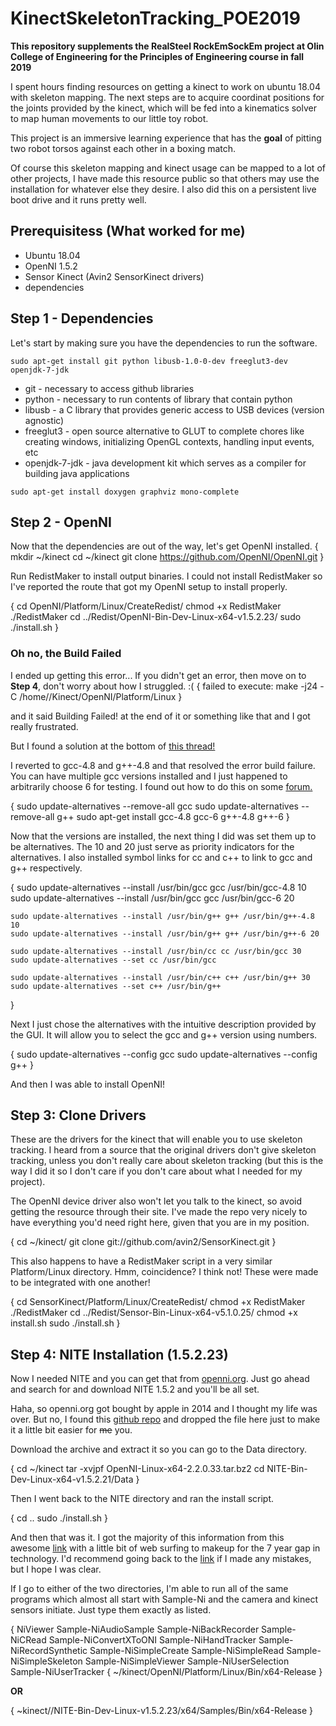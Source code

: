 # KinectSkeletonTracking_POE2019

**This repository supplements the RealSteel RockEmSockEm project at Olin College of Engineering for the Principles of Engineering course in fall 2019**

I spent hours finding resources on getting a kinect to work on ubuntu 18.04 with skeleton mapping. The next steps are to acquire coordinat positions for the joints provided by the kinect, which will be fed into a kinematics solver to map human movements to our little toy robot. 

This project is an immersive learning experience that has the **goal** of pitting two robot torsos against each other in a boxing match. 

Of course this skeleton mapping and kinect usage can be mapped to a lot of other projects, I have made this resource public so that others may use the installation for whatever else they desire. I also did this on a persistent live boot drive and it runs pretty well. 

## Prerequisitess **(What worked for me)**

- Ubuntu 18.04
- OpenNI 1.5.2
- Sensor Kinect (Avin2 SensorKinect drivers)
- dependencies

## Step 1 - Dependencies

Let's start by making sure you have the dependencies to run the software.

`sudo apt-get install git python libusb-1.0-0-dev freeglut3-dev openjdk-7-jdk`

- git - necessary to access github libraries
- python - necessary to run contents of library that contain python
- libusb - a C library that provides generic access to USB devices (version agnostic)
- freeglut3 - open source alternative to GLUT to complete chores like creating windows, initializing OpenGL contexts, handling input events, etc
- openjdk-7-jdk - java development kit which serves as a compiler for building java applications

`sudo apt-get install doxygen graphviz mono-complete`

## Step 2 - OpenNI

Now that the dependencies are out of the way, let's get OpenNI installed. 
{
    mkdir ~/kinect
    cd ~/kinect
    git clone https://github.com/OpenNI/OpenNI.git
   }
  
Run RedistMaker to install output binaries. I could not install RedistMaker so I've reported the route that got my OpenNI setup to install properly. 

{
    cd OpenNI/Platform/Linux/CreateRedist/
    chmod +x RedistMaker
    ./RedistMaker
    cd ../Redist/OpenNI-Bin-Dev-Linux-x64-v1.5.2.23/
    sudo ./install.sh
    }

### Oh no, the Build Failed
I ended up getting this error... If you didn't get an error, then move on to **Step 4**, don't worry about how I struggled. :(
{
    failed to execute: make -j24 -C /home/<user>/Kinect/OpenNI/Platform/Linux
    }

and it said Building Failed! at the end of it or something like that and I got really frustrated. 

But I found a solution at the bottom of [this thread!](https://github.com/OpenNI/OpenNI/issues/26)

I reverted to gcc-4.8 and g++-4.8 and that resolved the error build failure. You can have multiple gcc versions installed and I just happened to arbitrarily choose 6 for testing. I found out how to do this on some [forum.](https://askubuntu.com/questions/26498/how-to-choose-the-default-gcc-and-g-version)

{
    sudo update-alternatives --remove-all gcc 
    sudo update-alternatives --remove-all g++
    sudo apt-get install gcc-4.8 gcc-6 g++-4.8 g++-6
    }
   
Now that the versions are installed, the next thing I did was set them up to be alternatives. The 10 and 20 just serve as priority indicators for the alternatives. I also installed symbol links for cc and c++ to link to gcc and g++ respectively. 
 
{
    sudo update-alternatives --install /usr/bin/gcc gcc /usr/bin/gcc-4.8 10
    sudo update-alternatives --install /usr/bin/gcc gcc /usr/bin/gcc-6 20

    sudo update-alternatives --install /usr/bin/g++ g++ /usr/bin/g++-4.8 10
    sudo update-alternatives --install /usr/bin/g++ g++ /usr/bin/g++-6 20

    sudo update-alternatives --install /usr/bin/cc cc /usr/bin/gcc 30
    sudo update-alternatives --set cc /usr/bin/gcc

    sudo update-alternatives --install /usr/bin/c++ c++ /usr/bin/g++ 30
    sudo update-alternatives --set c++ /usr/bin/g++
}
   
Next I just chose the alternatives with the intuitive description provided by the GUI. It will allow you to select the gcc and g++ version using numbers. 

{
    sudo update-alternatives --config gcc
    sudo update-alternatives --config g++
    }

And then I was able to install OpenNI!

## Step 3: Clone Drivers
These are the drivers for the kinect that will enable you to use skeleton tracking. I heard from a source that the original drivers don't give skeleton tracking, unless you don't really care about skeleton tracking (but this is the way I did it so I don't care if you don't care about what I needed for my project).

The OpenNI device driver also won't let you talk to the kinect, so avoid getting the resource through their site. I've made the repo very nicely to have everything you'd need right here, given that you are in my position. 

 {
    cd ~/kinect/
    git clone git://github.com/avin2/SensorKinect.git
    }

This also happens to have a RedistMaker script in a very similar Platform/Linux directory. Hmm, coincidence? I think not! These were made to be integrated with one another!

{
    cd SensorKinect/Platform/Linux/CreateRedist/
    chmod +x RedistMaker
    ./RedistMaker
    cd ../Redist/Sensor-Bin-Linux-x64-v5.1.0.25/
    chmod +x install.sh
    sudo ./install.sh
    }

## Step 4: NITE Installation (1.5.2.23)
Now I needed NITE and you can get that from [openni.org](openni). Just go ahead and search for and download NITE 1.5.2 and you'll be all set.

Haha, so openni.org got bought by apple in 2014 and I thought my life was over. But no, I found this [github repo](https://github.com/arnaud-ramey/NITE-Bin-Dev-Linux-v1.5.2.23) and dropped the file here just to make it a little bit easier for ~~me~~ you. 

Download the archive and extract it so you can go to the Data directory. 

{
    cd ~/kinect
    tar -xvjpf OpenNI-Linux-x64-2.2.0.33.tar.bz2
    cd NITE-Bin-Dev-Linux-x64-v1.5.2.21/Data
    }

Then I went back to the NITE directory and ran the install script. 

{
    cd ..
    sudo ./install.sh
    }

And then that was it. I got the majority of this information from this awesome [link](http://mitchtech.net/ubuntu-kinect-openni-primesense/) with a little bit of web surfing to makeup for the 7 year gap in technology. I'd recommend going back to the [link](http://mitchtech.net/ubuntu-kinect-openni-primesense/) if I made any mistakes, but I hope I was clear. 

If I go to either of the two directories, I'm able to run all of the same programs which almost all start with Sample-Ni and the camera and kinect sensors initiate. Just type them exactly as listed. 

{
    NiViewer
    Sample-NiAudioSample
    Sample-NiBackRecorder
    Sample-NiCRead
    Sample-NiConvertXToONI
    Sample-NiHandTracker
    Sample-NiRecordSynthetic
    Sample-NiSimpleCreate
    Sample-NiSimpleRead
    Sample-NiSimpleSkeleton
    Sample-NiSimpleViewer
    Sample-NiUserSelection
    Sample-NiUserTracker
{
    ~/kinect/OpenNI/Platform/Linux/Bin/x64-Release
    }
   
**OR**

{
    ~kinect//NITE-Bin-Dev-Linux-v1.5.2.23/x64/Samples/Bin/x64-Release
    }
   










